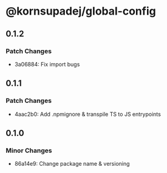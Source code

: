 # @kornsupadej/global-config

## 0.1.2

### Patch Changes

- 3a06884: Fix import bugs

## 0.1.1

### Patch Changes

- 4aac2b0: Add .npmignore & transpile TS to JS entrypoints

## 0.1.0

### Minor Changes

- 86a14e9: Change package name & versioning
